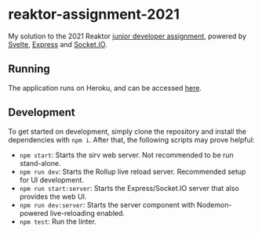 # reaktor-assignment-2021

My solution to the 2021 Reaktor [junior developer assignment](https://www.reaktor.com/junior-dev-assignment/), powered by [Svelte](https://svelte.dev), [Express](https://expressjs.com) and [Socket.IO](https://socket.io).

## Running

The application runs on Heroku, and can be accessed [here](TODO).

## Development

To get started on development, simply clone the repository and install the dependencies with `npm i`. After that, the following scripts may prove helpful:

- `npm start`: Starts the sirv web server. Not recommended to be run stand-alone.
- `npm run dev`: Starts the Rollup live reload server. Recommended setup for UI development.
- `npm run start:server`: Starts the Express/Socket.IO server that also provides the web UI.
- `npm run dev:server`: Starts the server component with Nodemon-powered live-reloading enabled.
- `npm test`: Run the linter.